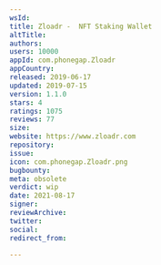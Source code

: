 ```yaml
---
wsId: 
title: Zloadr -  NFT Staking Wallet
altTitle: 
authors: 
users: 10000
appId: com.phonegap.Zloadr
appCountry: 
released: 2019-06-17
updated: 2019-07-15
version: 1.1.0
stars: 4
ratings: 1075
reviews: 77
size: 
website: https://www.zloadr.com
repository: 
issue: 
icon: com.phonegap.Zloadr.png
bugbounty: 
meta: obsolete
verdict: wip
date: 2021-08-17
signer: 
reviewArchive: 
twitter: 
social: 
redirect_from: 

---
```


